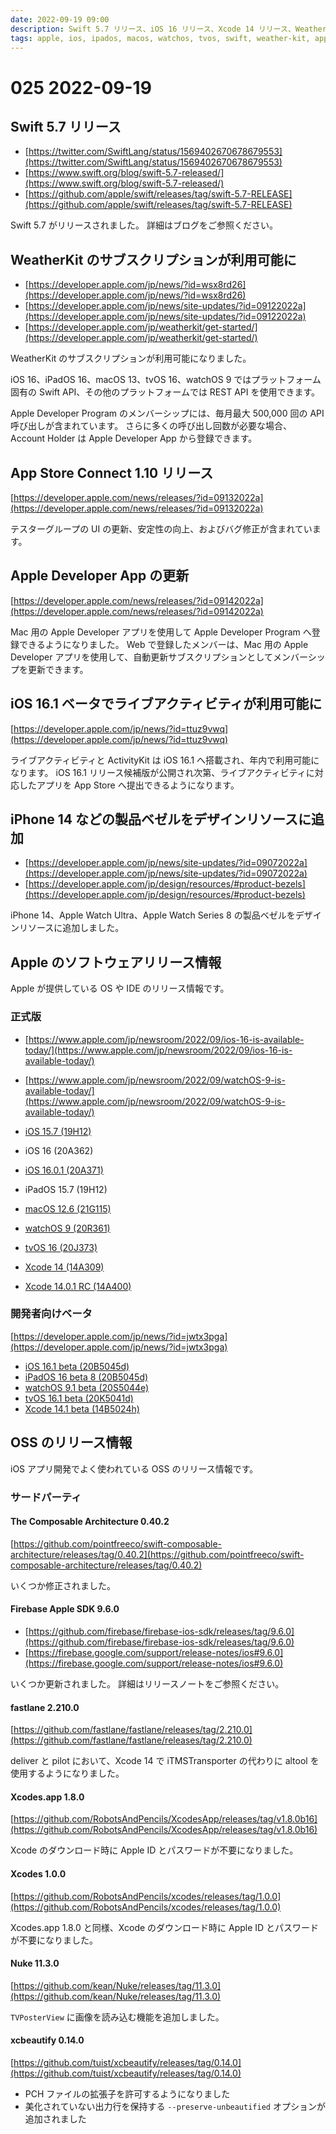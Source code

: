 ```yaml
---
date: 2022-09-19 09:00
description: Swift 5.7 リリース、iOS 16 リリース、Xcode 14 リリース、WeatherKit のサブスクリプションが利用可能に、iOS 16.1 ベータでライブアクティビティが利用可能に、ほか
tags: apple, ios, ipados, macos, watchos, tvos, swift, weather-kit, app-store-connect, apple-developer-app, live-activity, activity-kit, tca, firebase, fastlane, xcodes-app, xcodes, nuke, xcbeautify
---
```

# 025 2022-09-19

## Swift 5.7 リリース

- [https://twitter.com/SwiftLang/status/1569402670678679553](https://twitter.com/SwiftLang/status/1569402670678679553)
- [https://www.swift.org/blog/swift-5.7-released/](https://www.swift.org/blog/swift-5.7-released/)
- [https://github.com/apple/swift/releases/tag/swift-5.7-RELEASE](https://github.com/apple/swift/releases/tag/swift-5.7-RELEASE)

Swift 5.7 がリリースされました。
詳細はブログをご参照ください。

## WeatherKit のサブスクリプションが利用可能に

- [https://developer.apple.com/jp/news/?id=wsx8rd26](https://developer.apple.com/jp/news/?id=wsx8rd26)
- [https://developer.apple.com/jp/news/site-updates/?id=09122022a](https://developer.apple.com/jp/news/site-updates/?id=09122022a)
- [https://developer.apple.com/jp/weatherkit/get-started/](https://developer.apple.com/jp/weatherkit/get-started/)

WeatherKit のサブスクリプションが利用可能になりました。

iOS 16、iPadOS 16、macOS 13、tvOS 16、watchOS 9 ではプラットフォーム固有の Swift API、その他のプラットフォームでは REST API を使用できます。

Apple Developer Program のメンバーシップには、毎月最大 500,000 回の API 呼び出しが含まれています。
さらに多くの呼び出し回数が必要な場合、Account Holder は Apple Developer App から登録できます。

## App Store Connect 1.10 リリース

[https://developer.apple.com/news/releases/?id=09132022a](https://developer.apple.com/news/releases/?id=09132022a)

テスターグループの UI の更新、安定性の向上、およびバグ修正が含まれています。

## Apple Developer App の更新

[https://developer.apple.com/news/releases/?id=09142022a](https://developer.apple.com/news/releases/?id=09142022a)

Mac 用の Apple Developer アプリを使用して Apple Developer Program へ登録できるようになりました。
Web で登録したメンバーは、Mac 用の Apple Developer アプリを使用して、自動更新サブスクリプションとしてメンバーシップを更新できます。

## iOS 16.1 ベータでライブアクティビティが利用可能に

[https://developer.apple.com/jp/news/?id=ttuz9vwq](https://developer.apple.com/jp/news/?id=ttuz9vwq)

ライブアクティビティと ActivityKit は iOS 16.1 へ搭載され、年内で利用可能になります。
iOS 16.1 リリース候補版が公開され次第、ライブアクティビティに対応したアプリを App Store へ提出できるようになります。

## iPhone 14 などの製品ベゼルをデザインリソースに追加

- [https://developer.apple.com/jp/news/site-updates/?id=09072022a](https://developer.apple.com/jp/news/site-updates/?id=09072022a)
- [https://developer.apple.com/jp/design/resources/#product-bezels](https://developer.apple.com/jp/design/resources/#product-bezels)

iPhone 14、Apple Watch Ultra、Apple Watch Series 8 の製品ベゼルをデザインリソースに追加しました。

## Apple のソフトウェアリリース情報

Apple が提供している OS や IDE のリリース情報です。

### 正式版

- [https://www.apple.com/jp/newsroom/2022/09/ios-16-is-available-today/](https://www.apple.com/jp/newsroom/2022/09/ios-16-is-available-today/)
- [https://www.apple.com/jp/newsroom/2022/09/watchOS-9-is-available-today/](https://www.apple.com/jp/newsroom/2022/09/watchOS-9-is-available-today/)

- [iOS 15.7 (19H12)](https://developer.apple.com/news/releases/?id=09122022c)
- iOS 16 (20A362)
- [iOS 16.0.1 (20A371)](https://developer.apple.com/news/releases/?id=09162022b)
- iPadOS 15.7 (19H12)
- [macOS 12.6 (21G115)](https://developer.apple.com/news/releases/?id=09122022a)
- [watchOS 9 (20R361)](https://developer.apple.com/news/releases/?id=09122022e)
- [tvOS 16 (20J373)](https://developer.apple.com/news/releases/?id=09122022d)
- [Xcode 14 (14A309)](https://developer.apple.com/news/releases/?id=09122022g)
- [Xcode 14.0.1 RC (14A400)](https://developer.apple.com/news/releases/?id=09162022a)

### 開発者向けベータ

[https://developer.apple.com/jp/news/?id=jwtx3pga](https://developer.apple.com/jp/news/?id=jwtx3pga)

- [iOS 16.1 beta (20B5045d)](https://developer.apple.com/news/releases/?id=09142022e)
- [iPadOS 16 beta 8 (20B5045d)](https://developer.apple.com/news/releases/?id=09142022d)
- [watchOS 9.1 beta (20S5044e)](https://developer.apple.com/news/releases/?id=09142022c)
- [tvOS 16.1 beta (20K5041d)](https://developer.apple.com/news/releases/?id=09142022b)
- [Xcode 14.1 beta (14B5024h)](https://developer.apple.com/news/releases/?id=09142022f)

## OSS のリリース情報

iOS アプリ開発でよく使われている OSS のリリース情報です。

### サードパーティ

#### The Composable Architecture 0.40.2

[https://github.com/pointfreeco/swift-composable-architecture/releases/tag/0.40.2](https://github.com/pointfreeco/swift-composable-architecture/releases/tag/0.40.2)

いくつか修正されました。

#### Firebase Apple SDK 9.6.0

- [https://github.com/firebase/firebase-ios-sdk/releases/tag/9.6.0](https://github.com/firebase/firebase-ios-sdk/releases/tag/9.6.0)
- [https://firebase.google.com/support/release-notes/ios#9.6.0](https://firebase.google.com/support/release-notes/ios#9.6.0)

いくつか更新されました。
詳細はリリースノートをご参照ください。

#### fastlane 2.210.0

[https://github.com/fastlane/fastlane/releases/tag/2.210.0](https://github.com/fastlane/fastlane/releases/tag/2.210.0)

deliver と pilot において、Xcode 14 で iTMSTransporter の代わりに altool を使用するようになりました。

#### Xcodes.app 1.8.0

[https://github.com/RobotsAndPencils/XcodesApp/releases/tag/v1.8.0b16](https://github.com/RobotsAndPencils/XcodesApp/releases/tag/v1.8.0b16)

Xcode のダウンロード時に Apple ID とパスワードが不要になりました。

#### Xcodes 1.0.0

[https://github.com/RobotsAndPencils/xcodes/releases/tag/1.0.0](https://github.com/RobotsAndPencils/xcodes/releases/tag/1.0.0)

Xcodes.app 1.8.0 と同様、Xcode のダウンロード時に Apple ID とパスワードが不要になりました。

#### Nuke 11.3.0

[https://github.com/kean/Nuke/releases/tag/11.3.0](https://github.com/kean/Nuke/releases/tag/11.3.0)

`TVPosterView` に画像を読み込む機能を追加しました。

#### xcbeautify 0.14.0

[https://github.com/tuist/xcbeautify/releases/tag/0.14.0](https://github.com/tuist/xcbeautify/releases/tag/0.14.0)

- PCH ファイルの拡張子を許可するようになりました
- 美化されていない出力行を保持する `--preserve-unbeautified` オプションが追加されました

